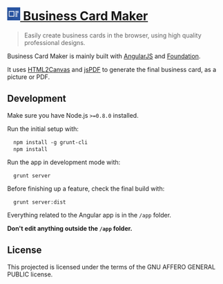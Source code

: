 <h1>
  <a href="https://www.bizcardmaker.com">
    <img src="/artwork/square-icon.png?raw=true" width="30">
    Business Card Maker
  </a>
</h1>

> Easily create business cards in the browser, using high quality professional designs.

Business Card Maker is mainly built with [AngularJS](https://angularjs.org/) and [Foundation](http://foundation.zurb.com/).

It uses [HTML2Canvas](http://html2canvas.hertzen.com/) and [jsPDF](http://parall.ax/products/jspdf) to generate the final business card, as a picture or PDF.

## Development

Make sure you have Node.js `>=0.8.0` installed.

Run the initial setup with:

```
  npm install -g grunt-cli
  npm install
```

Run the app in development mode with:

```
  grunt server
```

Before finishing up a feature, check the final build with:

```
  grunt server:dist
```

Everything related to the Angular app is in the `/app` folder.

**Don't edit anything outside the `/app` folder.**


## License

This projected is licensed under the terms of the GNU AFFERO GENERAL PUBLIC license.
